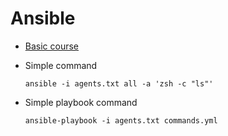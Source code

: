 # Ansible

- [Basic course](https://www.redhat.com/en/services/training/do007-ansible-essentials-simplicity-automation-technical-overview?extIdCarryOver=true&sc_cid=701f2000001OH7YAAW&section=Overview)

- Simple command
  ```
  ansible -i agents.txt all -a 'zsh -c "ls"'
  ```

- Simple playbook command
  ```
  ansible-playbook -i agents.txt commands.yml
  ```

